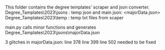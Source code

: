 This folder contains the degree templates' scraper and json converter.
    Degree_Tamplates\2023\jsons : temp json and main json:  <majorData.json>
    Degree_Tamplates\2023\temp : temp txt files from scaper

main.py calls minor functions and generates  Degree_Tamplates\2023\jsons\majorData.json

3 glitches in majorData.json:
line 378
line 399
line 502
needed to be fixed
